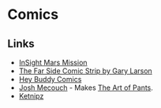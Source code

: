 # Comics

## Links

- [InSight Mars Mission](https://theoatmeal.com/comics/insight)
- [The Far Side Comic Strip by Gary Larson](https://www.thefarside.com/)
- [Hey Buddy Comics](https://heybuddycomics.com/)
- [Josh Mecouch](https://www.instagram.com/pantspants/) - Makes [The Art of Pants](https://theartofpants.com/).
- [Ketnipz](https://www.instagram.com/ketnipz/)
